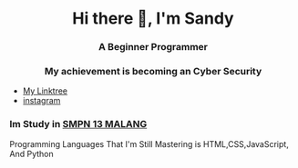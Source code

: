 <h1 align="center">Hi there 👋, I'm Sandy</h1>
<h3 align="center">A Beginner Programmer </h3>
<h3 align="center">My achievement is becoming an Cyber Security</h3>

- [My Linktree](sanndyxzz.github.io)
- [instagram](https://www.instagram.com/sanndyxz/)

<h3 align="left">Im Study in <a href="https://www.smpn13malang.sch.id">SMPN 13 MALANG</a></h3>


<hp align="left">Programming Languages That I'm Still Mastering is HTML,CSS,JavaScript, And Python</p>
